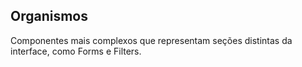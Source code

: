 ## Organismos

Componentes mais complexos que representam seções distintas da interface, como Forms e Filters.
